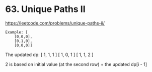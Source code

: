 # 63. Unique Paths II

https://leetcode.com/problems/unique-paths-ii/

```
Example: [
    [0,0,0],
    [0,1,0],
    [0,0,0]]
```

The updated dp:
[ 1, 1, 1 ]
[ 1, 0, 1 ]
[ 1, 1, 2 ]

2 is based on initial value (at the second row) + the updated dp[i - 1]

